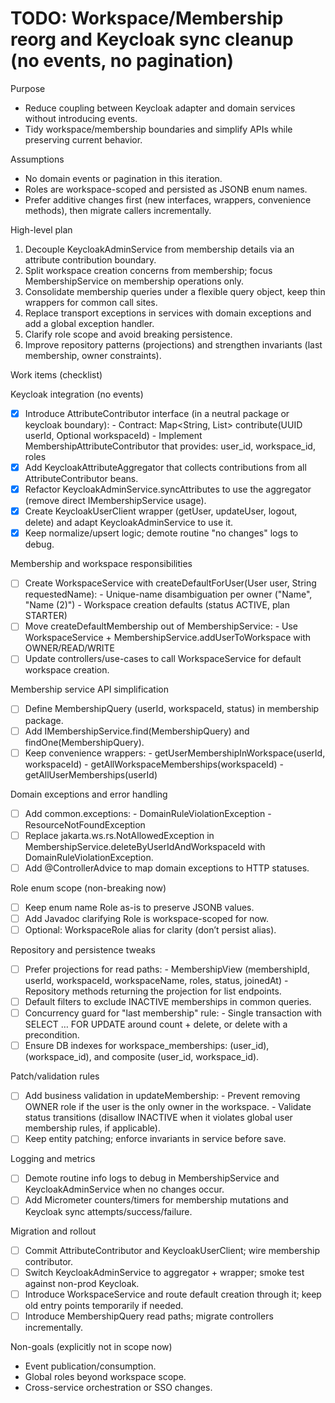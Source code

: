 # TODO: Workspace/Membership reorg and Keycloak sync cleanup (no events, no pagination)

Purpose
- Reduce coupling between Keycloak adapter and domain services without introducing events.
- Tidy workspace/membership boundaries and simplify APIs while preserving current behavior.

Assumptions
- No domain events or pagination in this iteration.
- Roles are workspace-scoped and persisted as JSONB enum names.
- Prefer additive changes first (new interfaces, wrappers, convenience methods), then migrate callers incrementally.

High-level plan
1) Decouple KeycloakAdminService from membership details via an attribute contribution boundary.
2) Split workspace creation concerns from membership; focus MembershipService on membership operations only.
3) Consolidate membership queries under a flexible query object, keep thin wrappers for common call sites.
4) Replace transport exceptions in services with domain exceptions and add a global exception handler.
5) Clarify role scope and avoid breaking persistence.
6) Improve repository patterns (projections) and strengthen invariants (last membership, owner constraints).

Work items (checklist)

Keycloak integration (no events)
- [X] Introduce AttributeContributor interface (in a neutral package or keycloak boundary):
      - Contract: Map<String, List<String>> contribute(UUID userId, Optional<UUID> workspaceId)
      - Implement MembershipAttributeContributor that provides: user_id, workspace_id, roles
- [X] Add KeycloakAttributeAggregator that collects contributions from all AttributeContributor beans.
- [X] Refactor KeycloakAdminService.syncAttributes to use the aggregator (remove direct IMembershipService usage).
- [X] Create KeycloakUserClient wrapper (getUser, updateUser, logout, delete) and adapt KeycloakAdminService to use it.
- [X] Keep normalize/upsert logic; demote routine "no changes" logs to debug.

Membership and workspace responsibilities
- [ ] Create WorkspaceService with createDefaultForUser(User user, String requestedName):
      - Unique-name disambiguation per owner ("Name", "Name (2)")
      - Workspace creation defaults (status ACTIVE, plan STARTER)
- [ ] Move createDefaultMembership out of MembershipService:
      - Use WorkspaceService + MembershipService.addUserToWorkspace with OWNER/READ/WRITE
- [ ] Update controllers/use-cases to call WorkspaceService for default workspace creation.

Membership service API simplification
- [ ] Define MembershipQuery (userId, workspaceId, status) in membership package.
- [ ] Add IMembershipService.find(MembershipQuery) and findOne(MembershipQuery).
- [ ] Keep convenience wrappers:
      - getUserMembershipInWorkspace(userId, workspaceId)
      - getAllWorkspaceMemberships(workspaceId)
      - getAllUserMemberships(userId)

Domain exceptions and error handling
- [ ] Add common.exceptions:
      - DomainRuleViolationException
      - ResourceNotFoundException
- [ ] Replace jakarta.ws.rs.NotAllowedException in MembershipService.deleteByUserIdAndWorkspaceId with DomainRuleViolationException.
- [ ] Add @ControllerAdvice to map domain exceptions to HTTP statuses.

Role enum scope (non-breaking now)
- [ ] Keep enum name Role as-is to preserve JSONB values.
- [ ] Add Javadoc clarifying Role is workspace-scoped for now.
- [ ] Optional: WorkspaceRole alias for clarity (don’t persist alias).

Repository and persistence tweaks
- [ ] Prefer projections for read paths:
      - MembershipView (membershipId, userId, workspaceId, workspaceName, roles, status, joinedAt)
      - Repository methods returning the projection for list endpoints.
- [ ] Default filters to exclude INACTIVE memberships in common queries.
- [ ] Concurrency guard for "last membership" rule:
      - Single transaction with SELECT … FOR UPDATE around count + delete, or delete with a precondition.
- [ ] Ensure DB indexes for workspace_memberships: (user_id), (workspace_id), and composite (user_id, workspace_id).

Patch/validation rules
- [ ] Add business validation in updateMembership:
      - Prevent removing OWNER role if the user is the only owner in the workspace.
      - Validate status transitions (disallow INACTIVE when it violates global user membership rules, if applicable).
- [ ] Keep entity patching; enforce invariants in service before save.

Logging and metrics
- [ ] Demote routine info logs to debug in MembershipService and KeycloakAdminService when no changes occur.
- [ ] Add Micrometer counters/timers for membership mutations and Keycloak sync attempts/success/failure.

Migration and rollout
- [ ] Commit AttributeContributor and KeycloakUserClient; wire membership contributor.
- [ ] Switch KeycloakAdminService to aggregator + wrapper; smoke test against non-prod Keycloak.
- [ ] Introduce WorkspaceService and route default creation through it; keep old entry points temporarily if needed.
- [ ] Introduce MembershipQuery read paths; migrate controllers incrementally.

Non-goals (explicitly not in scope now)
- Event publication/consumption.
- Global roles beyond workspace scope.
- Cross-service orchestration or SSO changes.